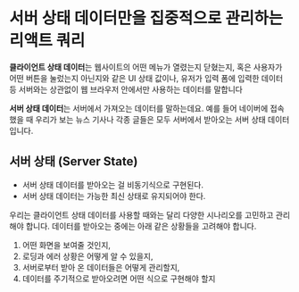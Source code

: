 # 서버 상태 데이터만을 집중적으로 관리하는 리액트 쿼리

**클라이언트 상태 데이터**는 웹사이트의 어떤 메뉴가 열렸는지 닫혔는지, 
혹은 사용자가 어떤 버튼을 눌렀는지 아닌지와 같은 UI 상태 값이나, 
유저가 입력 폼에 입력한 데이터 등 서버와는 상관없이 웹 브라우저 안에서만 사용하는 데이터를 말합니다

**서버 상태 데이터**는 서버에서 가져오는 데이터를 말하는데요. 
예를 들어 네이버에 접속했을 때 우리가 보는 뉴스 기사나 각종 글들은 모두 서버에서 받아오는 서버 상태 데이터입니다.

## 서버 상태 (Server State)
- 서버 상태 데이터를 받아오는 걸 비동기식으로 구현된다.
- 서버 상태 데이터는 가능한 최신 상태로 유지되어야 한다.

우리는 클라이언트 상태 데이터를 사용할 때와는 달리 다양한 시나리오를 고민하고 관리해야 합니다. 
데이터를 받아오는 중에는 아래 같은 상황들을 고려해야 합니다.
1. 어떤 화면을 보여줄 것인지,
2. 로딩과 에러 상황은 어떻게 알 수 있을지,
3. 서버로부터 받아 온 데이터들은 어떻게 관리할지,
4. 데이터를 주기적으로 받아오려면 어떤 식으로 구현해야 할지



